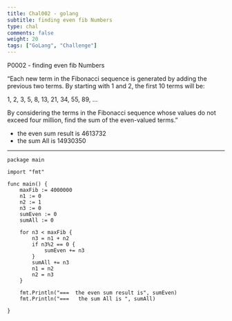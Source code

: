 ```yaml
---
title: Chal002 - golang
subtitle: finding even fib Numbers
type: chal
comments: false
weight: 20
tags: ["GoLang", "Challenge"]
---
```

P0002 - finding even fib Numbers

“Each new term in the Fibonacci sequence is generated by adding the previous two terms. By starting with 1 and 2, the first 10 terms will be:

1, 2, 3, 5, 8, 13, 21, 34, 55, 89, …

By considering the terms in the Fibonacci sequence whose values do not exceed four million, find the sum of the even-valued terms.”
<!--more-->

- the even sum result is 4613732
- the sum All is  14930350
---


~~~
package main

import "fmt"

func main() {
	maxFib := 4000000
	n1 := 0
	n2 := 1
	n3 := 0
	sumEven := 0
	sumAll := 0

	for n3 < maxFib {
		n3 = n1 + n2
		if n3%2 == 0 {
			sumEven += n3
		}
		sumAll += n3
		n1 = n2
		n2 = n3
	}

	fmt.Println("===  the even sum result is", sumEven)
	fmt.Println("===   the sum All is ", sumAll)

}

~~~
